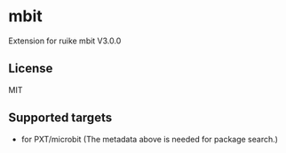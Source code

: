 # mbit

Extension for ruike mbit V3.0.0

## License

MIT

## Supported targets

* for PXT/microbit
(The metadata above is needed for package search.)
